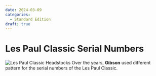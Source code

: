 ```yaml
---
date: 2024-03-09
categories:
  - Standard Edition
draft: true
---
```

# Les Paul Classic Serial Numbers

![Les Paul Classic Headstocks](https://dummyimage.com/1200x500/)
Over the years, **Gibson** used different pattern for the serial numbers of the Les Paul Classic.

<!-- more -->
